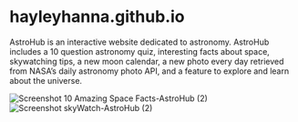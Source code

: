 # hayleyhanna.github.io
AstroHub is an interactive website dedicated to astronomy. AstroHub includes a 10 question astronomy quiz, interesting facts about space, skywatching tips, a new moon calendar, a new photo every day retrieved from NASA’s daily astronomy photo API, and a feature to explore and learn about the universe.

![Screenshot 10 Amazing Space Facts-AstroHub (2)](https://user-images.githubusercontent.com/82784152/140583921-a924f1be-ed31-4f17-82d5-dcb454c46418.png)
![Screenshot skyWatch-AstroHub (2)](https://user-images.githubusercontent.com/82784152/140583923-0ce3e904-d1aa-4eb0-9dff-5214b0514349.png)
